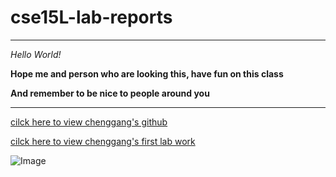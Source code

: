 # cse15L-lab-reports
***
  *Hello World!*
  
  **Hope me and person who are looking this, have fun on this class**

  **And remember to be nice to people around you**
        
***
  [cilck here to view chenggang's github](https://github.com/chengsitu/cse15l-lab-reports)
  
  [cilck here to view chenggang's first lab work](https://github.com/chengsitu/cse15l-lab-reports/blob/main/lab-report-1-week-0.md)

  ![Image](https://tacanowblog.files.wordpress.com/2020/03/fun-emoji.jpg)



